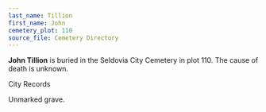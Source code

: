 ```yaml
---
last_name: Tillion
first_name: John
cemetery_plot: 110
source_file: Cemetery Directory
---
```

**John   Tillion** is buried in the Seldovia City Cemetery in plot 110.  The cause of death is unknown.

City Records

Unmarked grave.
